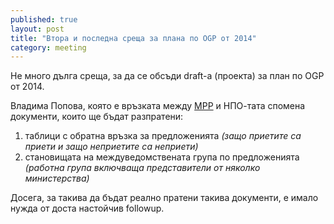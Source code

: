```yaml
---
published: true
layout: post
title: "Втора и последна среща за плана по OGP от 2014"
category: meeting
---
```


Не много дълга среща, за да се обсъди draft-а (проекта) за план по OGP от 2014.

Владима Попова, която е връзката между [МРР](http://www.mrrb.government.bg/) и НПО-тата спомена документи,
които ще бъдат разпратени:

1. таблици с обратна връзка за предложенията *(защо приетите са приети и защо неприетите са неприети)*
1. становищата на междуведомствената група по предложенията *(работна група включваща представители от няколко министерства)*

Досега, за такива да бъдат реално пратени такива документи, е имало нужда от доста настойчив followup.
